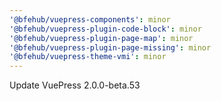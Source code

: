```yaml
---
'@bfehub/vuepress-components': minor
'@bfehub/vuepress-plugin-code-block': minor
'@bfehub/vuepress-plugin-page-map': minor
'@bfehub/vuepress-plugin-page-missing': minor
'@bfehub/vuepress-theme-vmi': minor
---
```


Update VuePress 2.0.0-beta.53
